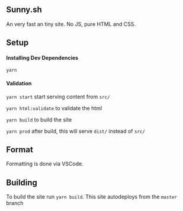 ## Sunny.sh

An very fast an tiny site. No JS, pure HTML and CSS.

## Setup

#### Installing Dev Dependencies

`yarn`

#### Validation

`yarn start` start serving content from `src/`

`yarn html:validate` to validate the html

`yarn build` to build the site

`yarn prod` after build, this will serve `dist/` instead of `src/`

## Format

Formatting is done via VSCode.

## Building

To build the site run `yarn build`. This site autodeploys from the `master` branch

